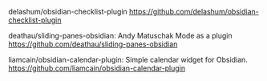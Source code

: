delashum/obsidian-checklist-plugin
https://github.com/delashum/obsidian-checklist-plugin

deathau/sliding-panes-obsidian: Andy Matuschak Mode as a plugin
https://github.com/deathau/sliding-panes-obsidian

liamcain/obsidian-calendar-plugin: Simple calendar widget for Obsidian.
https://github.com/liamcain/obsidian-calendar-plugin